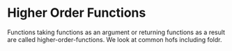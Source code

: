 # Higher Order Functions

Functions taking functions as an argument or returning functions as a result are called higher-order-functions. We look at common hofs including foldr.